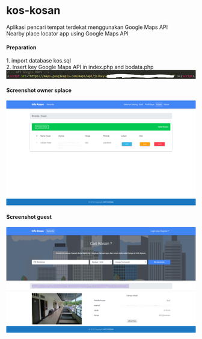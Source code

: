 # kos-kosan
Aplikasi pencari tempat terdekat menggunakan Google Maps API<br>
Nearby place locator app using Google Maps API

<h4>Preparation</h4>
1. import database kos.sql <br>
2. Insert key Google Maps API in index.php and bodata.php
<img src="api.PNG">

<h4>Screenshot owner splace</h4>
<img src="screencapture-2.png">
<h4>Screenshot guest</h4>
<img src="screencapture.png">
